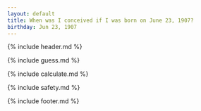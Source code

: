 ```yaml
---
layout: default
title: When was I conceived if I was born on June 23, 1907?
birthday: Jun 23, 1907
---
```


{% include header.md %}

{% include guess.md %}

{% include calculate.md %}

{% include safety.md %}

{% include footer.md %}



